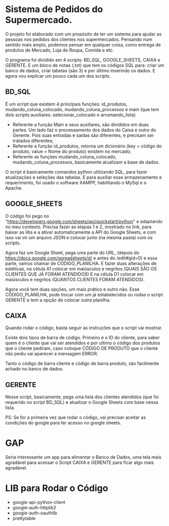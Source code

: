 # Sistema de Pedidos do Supermercado.

O projeto foi elaborado com um propósito de ter um sistema para ajudar as pessoas nos pedidos dos clientes nos supermercados. Pensando num sentido mais amplo, podemos pensar em qualquer coisa, como entrega de produtos de Mercado, Loja de Roupa, Comida e etc.

O programa foi dividido em 4 scripts: BD_SQL, GOOGLE_SHEETS, CAIXA e GERENTE. E um bloco de notas (.txt) que tem os códigos SQL para: criar um banco de dados, criar tabelas (são 3) e por último inserindo os dados. E agora vou explicar um pouco cada um dos scripts.

## BD_SQL
É um script que existem 4 principais funções: id_produtos, mudando_coluna_colocado, mudando_coluna_processos e main (que tem dois scripts auxiliares: selecionar_colocado e arrumando_lista)

- Referente a função Main e seus auxiliares, são divididos em duas partes. Um lado faz o processamento dos dados do Caixa e outro do Gerente. Pois suas entradas e saídas são diferentes, e precisam ser tratados diferentes;
- Referente a função id_produtos, retorna um dicionário (key = código do produto, value = Nome do produto) existem no mercado;
- Referente as funções mudando_coluna_colocado, mudando_coluna_processos, basicamente atualizam a base de dados.

O script é basicamente comandos python utilizando SQL, para fazer atualizações e seleções das tabelas. E para auxiliar esse armazenamento e requerimento, foi usado o software XAMPP, habilitando o MySql e o Apache.

## GOOGLE_SHEETS
O código foi pego no "https://developers.google.com/sheets/api/quickstart/python" e adaptando no meu contexto. Precisa fazer as etapas 1 e 2, mostrado no link, para baixar as libs e a ativar automaticamente a API do Google Sheets, e com isso vai vir um arquivo JSON e colocar junto (na mesma pasta) com os scripts.

Agora faz um Google Sheet, pega uma parte do URL, (depois do https://docs.google.com/spreadsheets/d/ e antes do /edit#gid=0) e essa parte, vamos chamar de CÓDIGO_PLANILHA. E fazer duas alterações de estéticas, na célula A1 colocar em maiúsculos e negritos (QUAIS SÃO OS CLIENTES QUE JÁ FORAM ATENDIDOS) E na célula D1 colocar em maiúsculos e negritos (QUANTOS CLIENTES FORAM ATENDIDOS).

Agora você tem duas opções, um mais prático e outro não. Esse CÓDIGO_PLANILHA, pode trocar com um já estabelecidos ou rodas o script GERENTE e tem a opção de colocar outra planilha.

## CAIXA
Quando rodar o código, basta seguir as instruções que o script vai mostrar. 

Existe dois tipos de barra de código. Primeiro é o ID do cliente, para saber quem é o cliente que vai ser atendidos e por ultimo o código dos produtos que o cliente pediram, caso coloque CÓDIGO DE PRODUTO que o cliente não pediu vai aparecer a mensagem ERROR.

Tanto o código de barra cliente e código de barra produto, são facilmente achado no banco de dados.

## GERENTE
Nesse script, basicamente, pega uma lista dos clientes atendidos (que foi requerido no script BD_SQL) e atualizar o Google Sheets com base nessa lista.

PS: Se for a primeira vez que rodar o código, vai precisar aceitar as condições do google para ter acesso no google sheets.
# GAP
Seria interessante um app para alimentar o Banco de Dados, uma tela mais agradável para acessar o Script CAIXA e GERENTE para ficar algo mais agradável.

# LIB para Rodar o Código
- google-api-python-client
- google-auth-httplib2
- google-auth-oauthlib
- prettytable
